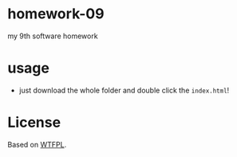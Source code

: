 homework-09
===========

my 9th software homework


usage
===========
*  just download the whole folder and double click the `index.html`!

License
===========
Based on [WTFPL](http://en.wikipedia.org/wiki/WTFPL).
